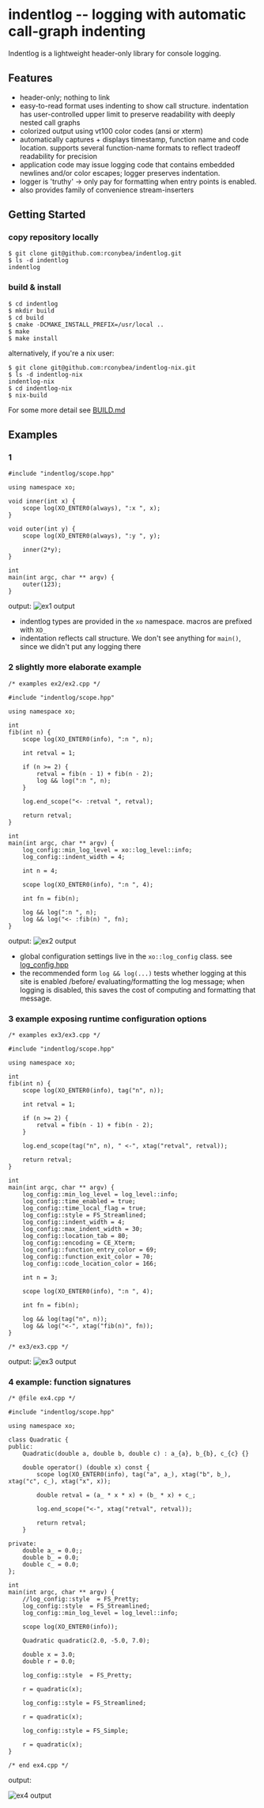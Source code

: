 # indentlog -- logging with automatic call-graph indenting

Indentlog is a lightweight header-only library for console logging.

## Features

- header-only;  nothing to link
- easy-to-read format uses indenting to show call structure.
  indentation has user-controlled upper limit to preserve readability with
  deeply nested call graphs
- colorized output using vt100 color codes (ansi or xterm)
- automatically captures + displays timestamp, function name and code location.
  supports several function-name formats to reflect tradeoff readability for precision
- application code may issue logging code that contains embedded newlines and/or color escapes;
  logger preserves indentation.
- logger is 'truthy' -> only pay for formatting when entry points is enabled.
- also provides family of convenience stream-inserters

## Getting Started

### copy repository locally

```
$ git clone git@github.com:rconybea/indentlog.git
$ ls -d indentlog
indentlog
```

### build & install

```
$ cd indentlog
$ mkdir build
$ cd build
$ cmake -DCMAKE_INSTALL_PREFIX=/usr/local ..
$ make
$ make install
```

alternatively, if you're a nix user:
```
$ git clone git@github.com:rconybea/indentlog-nix.git
$ ls -d indentlog-nix
indentlog-nix
$ cd indentlog-nix
$ nix-build
```

For some more detail see [BUILD.md](BUILD.md)

## Examples

### 1

```
#include "indentlog/scope.hpp"

using namespace xo;

void inner(int x) {
    scope log(XO_ENTER0(always), ":x ", x);
}

void outer(int y) {
    scope log(XO_ENTER0(always), ":y ", y);

    inner(2*y);
}

int
main(int argc, char ** argv) {
    outer(123);
}
```

output:
![ex1 output](img/ex1.png)

- indentlog types are provided in the `xo` namespace.
  macros are prefixed with `XO_`
- indentation reflects call structure. We don't see anything for `main()`,
  since we didn't put any logging there

### 2 slightly more elaborate example

```
/* examples ex2/ex2.cpp */

#include "indentlog/scope.hpp"

using namespace xo;

int
fib(int n) {
    scope log(XO_ENTER0(info), ":n ", n);

    int retval = 1;

    if (n >= 2) {
        retval = fib(n - 1) + fib(n - 2);
        log && log(":n ", n);
    }

    log.end_scope("<- :retval ", retval);

    return retval;
}

int
main(int argc, char ** argv) {
    log_config::min_log_level = xo::log_level::info;
    log_config::indent_width = 4;

    int n = 4;

    scope log(XO_ENTER0(info), ":n ", 4);

    int fn = fib(n);

    log && log(":n ", n);
    log && log("<- :fib(n) ", fn);
}
```
output:
![ex2 output](img/ex2.png)

- global configuration settings live in the `xo::log_config` class.  see [log_config.hpp](include/indentlog/log_config.hpp)
- the recommended form `log && log(...)` tests whether logging at this site is enabled /before/ evaluating/formatting the log message;
  when logging is disabled,  this saves the cost of computing and formatting that message.

### 3 example exposing runtime configuration options

```
/* examples ex3/ex3.cpp */

#include "indentlog/scope.hpp"

using namespace xo;

int
fib(int n) {
    scope log(XO_ENTER0(info), tag("n", n));

    int retval = 1;

    if (n >= 2) {
        retval = fib(n - 1) + fib(n - 2);
    }

    log.end_scope(tag("n", n), " <-", xtag("retval", retval));

    return retval;
}

int
main(int argc, char ** argv) {
    log_config::min_log_level = log_level::info;
    log_config::time_enabled = true;
    log_config::time_local_flag = true;
    log_config::style = FS_Streamlined;
    log_config::indent_width = 4;
    log_config::max_indent_width = 30;
    log_config::location_tab = 80;
    log_config::encoding = CE_Xterm;
    log_config::function_entry_color = 69;
    log_config::function_exit_color = 70;
    log_config::code_location_color = 166;

    int n = 3;

    scope log(XO_ENTER0(info), ":n ", 4);

    int fn = fib(n);

    log && log(tag("n", n));
    log && log("<-", xtag("fib(n)", fn));
}

/* ex3/ex3.cpp */
```

output:
![ex3 output](img/ex3.png)

### 4 example: function signatures

```
/* @file ex4.cpp */

#include "indentlog/scope.hpp"

using namespace xo;

class Quadratic {
public:
    Quadratic(double a, double b, double c) : a_{a}, b_{b}, c_{c} {}

    double operator() (double x) const {
        scope log(XO_ENTER0(info), tag("a", a_), xtag("b", b_), xtag("c", c_), xtag("x", x));

        double retval = (a_ * x * x) + (b_ * x) + c_;

        log.end_scope("<-", xtag("retval", retval));

        return retval;
    }

private:
    double a_ = 0.0;;
    double b_ = 0.0;
    double c_ = 0.0;
};

int
main(int argc, char ** argv) {
    //log_config::style  = FS_Pretty;
    log_config::style  = FS_Streamlined;
    log_config::min_log_level = log_level::info;

    scope log(XO_ENTER0(info));

    Quadratic quadratic(2.0, -5.0, 7.0);

    double x = 3.0;
    double r = 0.0;

    log_config::style  = FS_Pretty;

    r = quadratic(x);

    log_config::style = FS_Streamlined;

    r = quadratic(x);

    log_config::style = FS_Simple;

    r = quadratic(x);
}

/* end ex4.cpp */
```

output:

![ex4 output](img/ex4.png)
